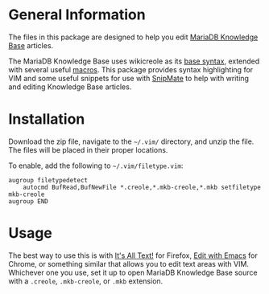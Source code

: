 # General Information
The files in this package are designed to help you edit
[MariaDB Knowledge Base](https://mariadb.com/kb "MariaDB Knowledge Base")
articles.

The MariaDB Knowledge Base uses wikicreole as its
[base syntax](https://mariadb.com/kb/en/editing-help "MariaDB Knowledge Base editing help"),
extended with several useful
[macros](https://mariadb.com/kb/en/macros "MariaDB Knowledge Base Macros").
This package provides syntax highlighting for VIM and some useful snippets for
use with
[SnipMate](http://www.vim.org/scripts/script.php?script_id=2540 "SnipMate") to
help with writing and editing Knowledge Base articles.

# Installation

Download the zip file, navigate to the `~/.vim/` directory, and unzip the file.
The files will be placed in their proper locations.

To enable, add the following to `~/.vim/filetype.vim`:

    augroup filetypedetect
        autocmd BufRead,BufNewFile *.creole,*.mkb-creole,*.mkb setfiletype mkb-creole
    augroup END

# Usage
The best way to use this is with
[It's All Text!](https://addons.mozilla.org/en-US/firefox/addon/its-all-text/)
for Firefox,
[Edit with Emacs](https://chrome.google.com/webstore/detail/edit-with-emacs/)
for Chrome, or something similar that allows you to edit text areas with VIM.
Whichever one you use, set it up to open MariaDB Knowledge Base source with a
`.creole`, `.mkb-creole`, or `.mkb` extension.

